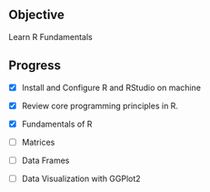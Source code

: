 ## Objective
Learn R Fundamentals 

## Progress
- [x] Install and Configure R and RStudio on machine 
- [x] Review core programming principles in R.
- [x] Fundamentals of R
- [ ] Matrices
- [ ] Data Frames
- [ ] Data Visualization with GGPlot2



